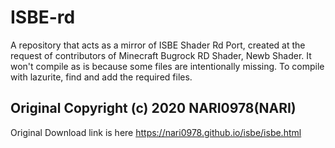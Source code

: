# ISBE-rd
A repository that acts as a mirror of ISBE Shader Rd Port, created at the request of contributors of Minecraft Bugrock RD Shader, Newb Shader.
It won't compile as is because some files are intentionally missing. To compile with lazurite, find and add the required files.

## Original Copyright (c) 2020 NARI0978(NARI)
Original Download link is here 
https://nari0978.github.io/isbe/isbe.html
